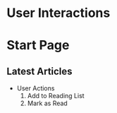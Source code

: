# User Interactions

# Start Page

## Latest Articles

- User Actions
  1. Add to Reading List
  2. Mark as Read





